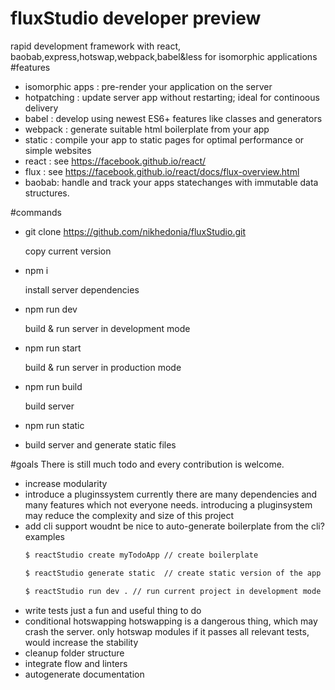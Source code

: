 # fluxStudio developer preview
rapid development framework with react, baobab,express,hotswap,webpack,babel&amp;less for isomorphic applications
#features
- isomorphic apps : pre-render your application on the server
- hotpatching : update server app without restarting; ideal for continoous delivery
- babel : develop using newest ES6+ features like classes and generators
- webpack : generate suitable html boilerplate from your app
- static : compile your app to static pages for optimal performance or simple websites 
- react : see https://facebook.github.io/react/
- flux  : see https://facebook.github.io/react/docs/flux-overview.html
- baobab: handle and track your apps statechanges with immutable data structures.

#commands
- git clone https://github.com/nikhedonia/fluxStudio.git

  copy current version
  
- npm i
 
  install server dependencies

- npm run dev 
 
  build & run server in development mode 

- npm run start 

  build & run server in production mode
  
- npm run build 

  build server

- npm run static
- 
  build server and generate static files

#goals
There is still much todo and every contribution is welcome.
- increase modularity 
- introduce a pluginssystem
  currently there are many dependencies and many features which not everyone needs. introducing a pluginsystem may reduce the complexity and size of this project
- add cli support
  woudnt be nice to auto-generate boilerplate from the cli?
  examples
  ```sh 
  $ reactStudio create myTodoApp // create boilerplate
  
  $ reactStudio generate static  // create static version of the app
  
  $ reactStudio run dev . // run current project in development mode
  ``` 
- write tests
  just a fun and useful thing to do
- conditional hotswapping
  hotswapping is a dangerous thing, which may crash the server.
  only hotswap modules if it passes all relevant tests, would increase the stability
- cleanup folder structure
- integrate flow and linters
- autogenerate documentation
  
 


  

